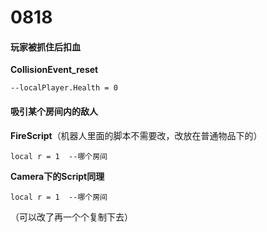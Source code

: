 # 0818

#### 玩家被抓住后扣血

**CollisionEvent_reset**

```
--localPlayer.Health = 0
```



#### 吸引某个房间内的敌人

**FireScript**（机器人里面的脚本不需要改，改放在普通物品下的）

```
local r = 1  --哪个房间
```

**Camera下的Script同理**

```
local r = 1  --哪个房间
```

（可以改了再一个个复制下去）
